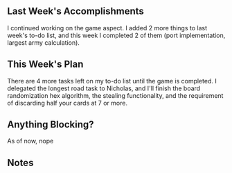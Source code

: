 ## Last Week's Accomplishments

I continued working on the game aspect. I added 2 more things to last week's
to-do list, and this week I completed 2 of them (port implementation, largest
army calculation).

## This Week's Plan

There are 4 more tasks left on my to-do list until the game is completed. I
delegated the longest road task to Nicholas, and I'll finish the board 
randomization hex algorithm, the stealing functionality, and the requirement
of discarding half your cards at 7 or more.

## Anything Blocking?

As of now, nope

## Notes
